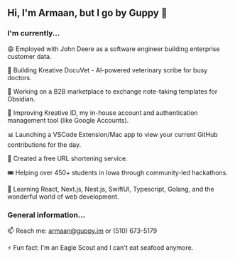 ## Hi, I'm Armaan, but I go by Guppy 👋

### I'm currently...

😄 Employed with John Deere as a software engineer building enterprise customer data.

🐶 Building Kreative DocuVet - AI-powered veterinary scribe for busy doctors.

🔭 Working on a B2B marketplace to exchange note-taking templates for Obsidian.

🔐 Improving Kreative ID, my in-house account and authentication management tool (like Google Accounts).

📊 Launching a VSCode Extension/Mac app to view your current GitHub contributions for the day.

🔗 Created a free URL shortening service.

🎟️ Helping over 450+ students in Iowa through community-led hackathons.

🌱 Learning React, Next.js, Nest.js, SwiftUI, Typescript, Golang, and the wonderful world of web development.

### General information...

📫 Reach me: armaan@guppy.im or (510) 673-5179

⚡ Fun fact: I'm an Eagle Scout and I can't eat seafood anymore.

<!--
**armaangupta57/armaangupta57** is a ✨ _special_ ✨ repository because its `README.md` (this file) appears on your GitHub profile.

Here are some ideas to get you started:

- 🔭 I’m currently working on ...
- 🌱 I’m currently learning ...
- 👯 I’m looking to collaborate on ...
- 🤔 I’m looking for help with ...
- 💬 Ask me about ...
- 📫 How to reach me: ...
- 😄 Pronouns: ...
- ⚡ Fun fact: ...
-->
